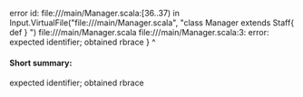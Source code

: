 error id: file://<WORKSPACE>/main/Manager.scala:[36..37) in Input.VirtualFile("file://<WORKSPACE>/main/Manager.scala", "class Manager extends Staff{
  def 
}
")
file://<WORKSPACE>/main/Manager.scala
file://<WORKSPACE>/main/Manager.scala:3: error: expected identifier; obtained rbrace
}
^
#### Short summary: 

expected identifier; obtained rbrace